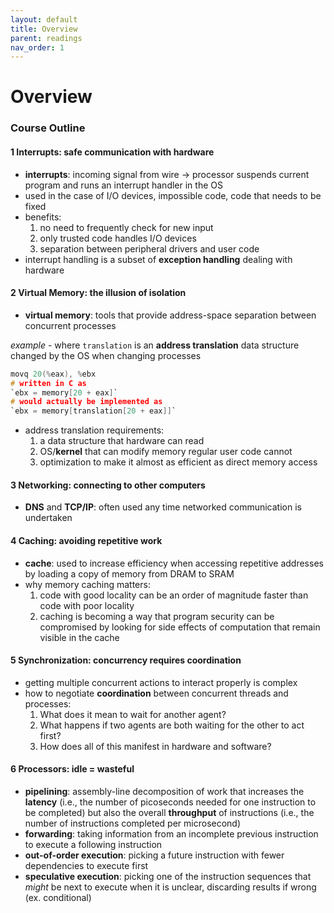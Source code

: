 ```yaml
---
layout: default
title: Overview
parent: readings
nav_order: 1
---
```

# Overview
### Course Outline
#### 1 Interrupts: safe communication with hardware
- **interrupts**: incoming signal from wire → processor suspends current program and runs an interrupt handler in the OS
- used in the case of I/O devices, impossible code, code that needs to be fixed
- benefits:
	1. no need to frequently check for new input
	2. only trusted code handles I/O devices
	3. separation between peripheral drivers and user code
- interrupt handling is a subset of **exception handling** dealing with hardware
#### 2 Virtual Memory: the illusion of isolation
- **virtual memory**: tools that provide address-space separation between concurrent processes

*example* - where `translation` is an **address translation** data structure changed by the OS when changing processes
```C
movq 20(%eax), %ebx
# written in C as
`ebx = memory[20 + eax]`
# would actually be implemented as
`ebx = memory[translation[20 + eax]]`
```

- address translation requirements:
	1. a data structure that hardware can read
	2. OS/**kernel** that can modify memory regular user code cannot
	3. optimization to make it almost as efficient as direct memory access
#### 3 Networking: connecting to other computers
- **DNS** and **TCP/IP**: often used any time networked communication is undertaken
#### 4 Caching: avoiding repetitive work
- **cache**: used to increase efficiency when accessing repetitive addresses by loading a copy of memory from DRAM to SRAM
- why memory caching matters:
	1. code with good locality can be an order of magnitude faster than code with poor locality
	2. caching is becoming a way that program security can be compromised by looking for side effects of computation that remain visible in the cache
#### 5 Synchronization: concurrency requires coordination
- getting multiple concurrent actions to interact properly is complex
- how to negotiate **coordination** between concurrent threads and processes:
	1. What does it mean to wait for another agent?
	2. What happens if two agents are both waiting for the other to act first?
	3. How does all of this manifest in hardware and software?
#### 6 Processors: idle = wasteful
- **pipelining**: assembly-line decomposition of work that increases the **latency** (i.e., the number of picoseconds needed for one instruction to be completed) but also the overall **throughput** of instructions (i.e., the number of instructions completed per microsecond)
- **forwarding**: taking information from an incomplete previous instruction to execute a following instruction
- **out-of-order execution**: picking a future instruction with fewer dependencies to execute first
- **speculative execution**: picking one of the instruction sequences that *might* be next to execute when it is unclear, discarding results if wrong (ex. conditional)
